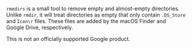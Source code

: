 `rmedirs` is a small tool to remove empty and almost-empty directories.  Unlike
`rmdir`, it will treat directories as empty that only contain `.DS_Store` and
`Icon\r` files.  These files are added by the macOS Finder and Google Drive,
respectively.

This is not an officially supported Google product.
